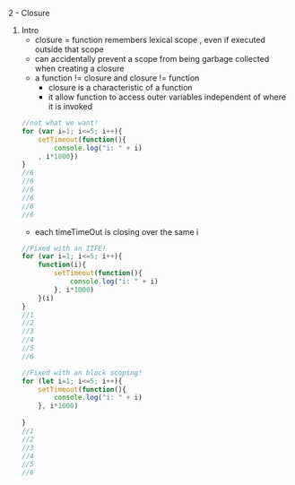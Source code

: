 2 - Closure
1. Intro
    * closure = function remembers lexical scope , even if executed outside that scope
    * can accidentally prevent a scope from being garbage collected when creating a closure 
    * a function != closure and closure != function
        - closure is a characteristic of a function
        - it allow function to access outer variables independent of where it is invoked
    ```javascript
    //not what we want!
    for (var i=1; i<=5; i++){
        setTimeout(function(){
            console.log("i: " + i)
        , i*1000})
    }
    //6
    //6
    //6
    //6
    //6
    //6
    ```
    * each timeTimeOut is closing over the same i 
    ```javascript
    //Fixed with an IIFE!
    for (var i=1; i<=5; i++){
        function(i){
            setTimeout(function(){
                console.log("i: " + i)
            }, i*1000)
        }(i)
    }
    //1
    //2
    //3
    //4
    //5
    //6
    ```
    ```javascript
    //Fixed with an block scoping!
    for (let i=1; i<=5; i++){
        setTimeout(function(){
            console.log("i: " + i)
        }, i*1000)
        
    }
    //1
    //2
    //3
    //4
    //5
    //6
    ```